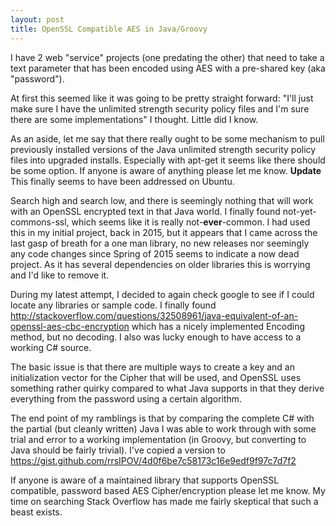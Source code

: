 ```yaml
---
layout: post
title: OpenSSL Compatible AES in Java/Groovy
---
```


I have 2 web "service" projects (one predating the other) that need to 
take a text parameter that has been encoded using AES with a pre-shared key (aka "password").

At first this seemed like it was going to be pretty straight 
forward: "I'll just make sure I have the unlimited strength security policy files and I'm sure there are some implementations" I thought. Little did I know.

As an aside, let me say that there really ought to be some mechanism to pull 
previously installed versions of the Java unlimited strength security policy files into upgraded 
installs. Especially with apt-get it seems like there should be some 
option. If anyone is aware of anything please let me know.  **Update** This finally seems to have been addressed on Ubuntu.

Search high and search low, and there is seemingly nothing that will work with 
an OpenSSL encrypted text in that Java world. I finally found not-yet-commons-ssl, which seems like it 
is really not-**ever**-common. I had used this in my initial project, back in 2015, 
but it appears that I came across the last gasp of breath for a one man library, 
no new releases nor seemingly any code changes since Spring of 2015 seems to indicate a now dead project.
As it has several dependencies on older libraries this is worrying and I'd like to remove it.

During my latest attempt, I decided to again check google to see if I could locate 
any libraries or sample code. I finally found 
http://stackoverflow.com/questions/32508961/java-equivalent-of-an-openssl-aes-cbc-encryption 
which has a nicely implemented Encoding method, but no decoding. I also was lucky enough to have access to a working C# source.

The basic issue is that there are multiple ways to create a key and an initialization vector for 
the Cipher that will be used, and OpenSSL uses something rather quirky compared 
to what Java supports in that they derive everything from the password using a certain algorithm.

The end point of my ramblings is that by comparing the complete C# with the 
partial (but cleanly written) Java I was able to work through with some trial and 
error to a working implementation (in Groovy, but converting to Java should be fairly trivial). I've copied a version to https://gist.github.com/rrsIPOV/4d0f6be7c58173c16e9edf9f97c7d7f2

If anyone is aware of a maintained library that supports OpenSSL compatible, 
password based AES Cipher/encryption please let me know. My time on searching Stack Overflow 
has made me fairly skeptical that such a beast exists. 
